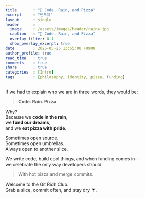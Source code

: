 ```yaml
---
title       : "🍕 Code, Rain, and Pizza"
excerpt     : "반도체"
layout      : single
header      :
  image     : /assets/images/header/rain4.jpg
  caption   : "🍕 Code, Rain, and Pizza"
  overlay_filter: 0.1
  show_overlay_excerpt: true
date        : 2025-05-25 13:55:00 +0900
author_profile: true
read_time   : true
comments    : true
share       : true
categories  : [Intro]
tags        : [philosophy, identity, pizza, funding]
---
```


If we had to explain who we are in three words, they would be:

> **Code. Rain. Pizza.**

Why?  
Because we **code in the rain**,  
we **fund our dreams**,  
and we **eat pizza with pride**.

Sometimes open source.  
Sometimes open umbrellas.  
Always open to another slice.

We write code, build cool things, and when funding comes in—  
we celebrate the only way developers should:

> With hot pizza and merge commits.

Welcome to the Git Rich Club.  
Grab a slice, commit often, and stay dry ☔.
